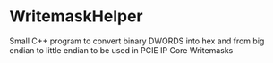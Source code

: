 # WritemaskHelper

Small C++ program to convert binary DWORDS into hex and from big endian to little endian to be used in PCIE IP Core Writemasks

